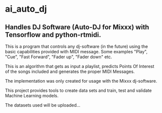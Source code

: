# ai_auto_dj
## Handles DJ Software (Auto-DJ for Mixxx) with Tensorflow and python-rtmidi.

This is a program that controls any dj-software (in the future) using the basic
capabilities provided with MIDI message.
Some examples "Play", "Cue", "Fast Forward", "Fader up", "Fader down" etc.

This is an algorithm that gets as input a playlist, predicts Points Of Interest
of the songs included and generates the proper MIDI Messages.

The implementation was only created for usage with the Mixxx dj-software.

This project provides tools to create data sets and train, test and validate
Machine Learning models.

The datasets used will be uploaded...
